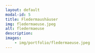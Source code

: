 ```yaml
---
layout: default
modal-id: 5
title: Fledermaushäuser
img: fledermaeuse.jpeg
alt: fledermaeuse
description:
images:
    - img/portfolio/fledermaeuse.jpeg
---
```

